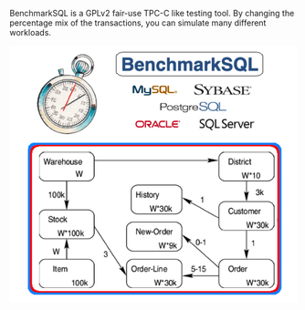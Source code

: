 BenchmarkSQL is a GPLv2 fair-use TPC-C like testing tool. By changing the<br>
percentage mix of the transactions, you can simulate many different workloads.

![](doc/BenchmarkSQL.png)
